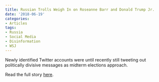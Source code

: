 ```yaml
---
title: Russian Trolls Weigh In on Roseanne Barr and Donald Trump Jr.
date: '2018-06-19'
categories:
- Articles
tags:
- Russia
- Social Media
- Disinformation
- WSJ
---
```

Newly identified Twitter accounts were until recently still tweeting out politically divisive messages as midterm elections approach.

Read the full story [here](https://t.co/W2IxwkYDVC).